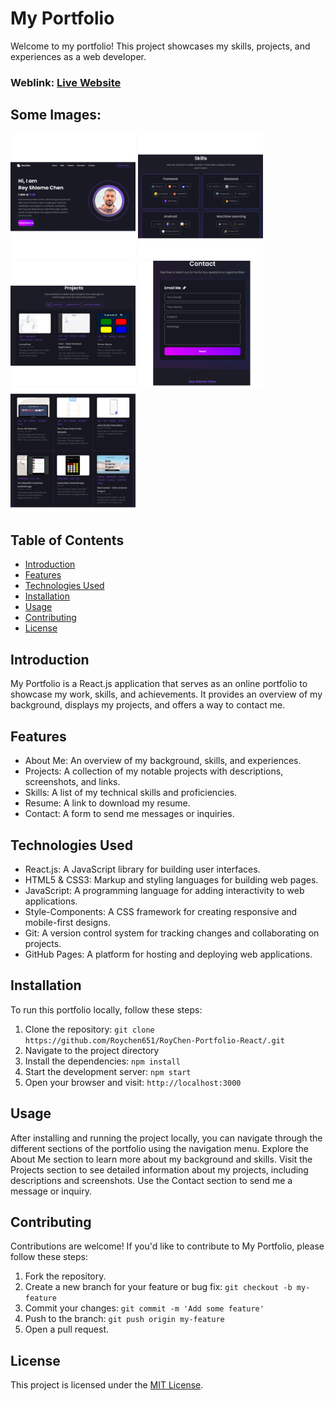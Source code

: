 # My Portfolio

Welcome to my portfolio! This project showcases my skills, projects, and experiences as a web developer.

### Weblink: [Live Website](https://royshlomochen.netlify.app/)

## Some Images:

<img width="200px" height="200px" src="https://github.com/Roychen651/RoyChen-Portfolio-React/blob/main/5.png?raw=true"/> <img width="200px" height="200px" src="https://github.com/Roychen651/RoyChen-Portfolio-React/blob/main/6.png?raw=true"/> <img width="200px" height="200px" src="https://github.com/Roychen651/RoyChen-Portfolio-React/blob/main/7.png?raw=true"/> <img width="200px" height="200px" src="https://github.com/Roychen651/RoyChen-Portfolio-React/blob/main/8.png?raw=true"/> <img width="200px" height="200px" src="https://github.com/Roychen651/RoyChen-Portfolio-React/blob/main/9.png?raw=true"/>

## Table of Contents
- [Introduction](#introduction)
- [Features](#features)
- [Technologies Used](#technologies-used)
- [Installation](#installation)
- [Usage](#usage)
- [Contributing](#contributing)
- [License](#license)

## Introduction
My Portfolio is a React.js application that serves as an online portfolio to showcase my work, skills, and achievements. It provides an overview of my background, displays my projects, and offers a way to contact me.

## Features
- About Me: An overview of my background, skills, and experiences.
- Projects: A collection of my notable projects with descriptions, screenshots, and links.
- Skills: A list of my technical skills and proficiencies.
- Resume: A link to download my resume.
- Contact: A form to send me messages or inquiries.

## Technologies Used
- React.js: A JavaScript library for building user interfaces.
- HTML5 & CSS3: Markup and styling languages for building web pages.
- JavaScript: A programming language for adding interactivity to web applications.
- Style-Components: A CSS framework for creating responsive and mobile-first designs.
- Git: A version control system for tracking changes and collaborating on projects.
- GitHub Pages: A platform for hosting and deploying web applications.

## Installation
To run this portfolio locally, follow these steps:

1. Clone the repository: `git clone https://github.com/Roychen651/RoyChen-Portfolio-React/.git`
2. Navigate to the project directory
3. Install the dependencies: `npm install`
4. Start the development server: `npm start`
5. Open your browser and visit: `http://localhost:3000`

## Usage
After installing and running the project locally, you can navigate through the different sections of the portfolio using the navigation menu. Explore the About Me section to learn more about my background and skills. Visit the Projects section to see detailed information about my projects, including descriptions and screenshots. Use the Contact section to send me a message or inquiry.

## Contributing
Contributions are welcome! If you'd like to contribute to My Portfolio, please follow these steps:

1. Fork the repository.
2. Create a new branch for your feature or bug fix: `git checkout -b my-feature`
3. Commit your changes: `git commit -m 'Add some feature'`
4. Push to the branch: `git push origin my-feature`
5. Open a pull request.

## License
This project is licensed under the [MIT License](LICENSE).
